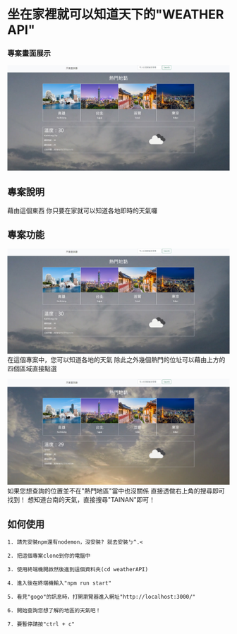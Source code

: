 # 坐在家裡就可以知道天下的"WEATHER API"

### 專案畫面展示

![image](./public/image/專案畫面1.jpg)

## 專案說明

藉由這個東西
你只要在家就可以知道各地即時的天氣囉

## 專案功能

![image](./public/image/專案畫面1.jpg)
在這個專案中，您可以知道各地的天氣
除此之外幾個熱門的位址可以藉由上方的四個區域直接點選

![image](./public/image/專案畫面2.jpg)
如果您想查詢的位置並不在"熱門地區"當中也沒關係
直接透做右上角的搜尋即可找到！
想知道台南的天氣，直接搜尋"TAINAN"即可！

## 如何使用

```
1. 請先安裝npm還有nodemon，沒安裝? 就去安裝ㄅ^.<
```

```
2. 把這個專案clone到你的電腦中
```

```
3. 使用終端機開啟然後進到這個資料夾(cd weatherAPI)
```

```
4. 進入後在終端機輸入"npm run start"
```

```
5. 看見"gogo"的訊息時，打開瀏覽器進入網址"http://localhost:3000/"
```

```
6. 開始查詢您想了解的地區的天氣吧！
```

```
7. 要暫停請按"ctrl + c"
```
